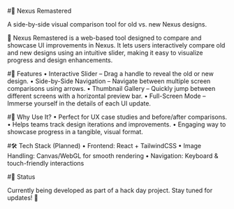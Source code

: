 #📌 Nexus Remastered

A side-by-side visual comparison tool for old vs. new Nexus designs.

🚀 Nexus Remastered is a web-based tool designed to compare and showcase UI improvements in Nexus. It lets users interactively compare old and new designs using an intuitive slider, making it easy to visualize progress and design enhancements.

#🔹 Features
	•	Interactive Slider – Drag a handle to reveal the old or new design.
	•	Side-by-Side Navigation – Navigate between multiple screen comparisons using arrows.
	•	Thumbnail Gallery – Quickly jump between different screens with a horizontal preview bar.
	•	Full-Screen Mode – Immerse yourself in the details of each UI update.

#🎯 Why Use It?
	•	Perfect for UX case studies and before/after comparisons.
	•	Helps teams track design iterations and improvements.
	•	Engaging way to showcase progress in a tangible, visual format.

#🛠️ Tech Stack (Planned)
	•	Frontend: React + TailwindCSS
	•	Image Handling: Canvas/WebGL for smooth rendering
	•	Navigation: Keyboard & touch-friendly interactions

#🚧 Status

Currently being developed as part of a hack day project. Stay tuned for updates! 👀

